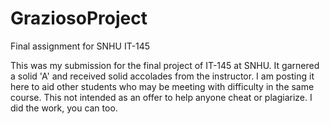 # GraziosoProject
Final assignment for SNHU IT-145

This was my submission for the final project of IT-145 at SNHU. It garnered a solid 'A' and 
received solid accolades from the instructor. I am posting it here to aid other students who may be meeting with difficulty
in the same course. This not intended as an offer to help anyone cheat or plagiarize. I did the work, you can too.
